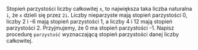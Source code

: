 Stopień parzystości liczby całkowitej `x`, to największa taka liczba naturalna `i`, że `x` dzieli się przez `2i`. Liczby nieparzyste mają stopień parzystości 0, liczby 2 i -6 mają stopień parzystości 1, a liczby 4 i 12 mają stopień parzystości 2. Przyjmujemy, że 0 ma stopień parzystości -1.
Napisz procedurę `parzystość` wyznaczającą stopień parzystości danej liczby całkowitej. 

